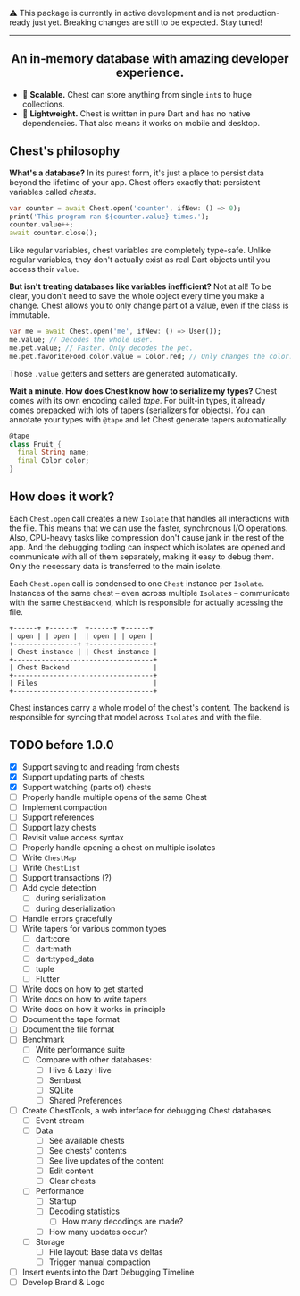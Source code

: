 ⚠ This package is currently in active development and is not production-ready just yet. Breaking changes are still to be expected. Stay tuned!

---

<h2 align="center">
An in-memory database with amazing developer experience.
</h2>

<!-- ❤️🧽🧼🌌 -->

<!-- - ❤️ **Amazing developer experience.** Just like you can inspect your code with Dart's DevTools, you can inspect, debug, and edit your database with ChestTools live in your browser. -->
- 🌌 **Scalable.** Chest can store anything from single `int`s to huge collections.
- 🎈 **Lightweight.** Chest is written in pure Dart and has no native dependencies. That also means it works on mobile and desktop.
<!-- - 🔒 **Secure.** Chest has encryption built-in. -->
<!-- - ⚡ **Fast.** Chest is fast. Unlike most other in-memory databases, it also minimizes startup-time. And if you want to tweak performance, profiling and statistics are built-in. -->

## Chest's philosophy

**What's a database?**
In its purest form, it's just a place to persist data beyond the lifetime of your app. Chest offers exactly that: persistent variables called *chests*.

```dart
var counter = await Chest.open('counter', ifNew: () => 0);
print('This program ran ${counter.value} times.');
counter.value++;
await counter.close();
```

Like regular variables, chest variables are completely type-safe.
Unlike regular variables, they don't actually exist as real Dart objects until you access their `value`.

**But isn't treating databases like variables inefficient?**
Not at all! To be clear, you don't need to save the whole object every time you make a change.
Chest allows you to only change part of a value, even if the class is immutable.

```dart
var me = await Chest.open('me', ifNew: () => User());
me.value; // Decodes the whole user.
me.pet.value; // Faster. Only decodes the pet.
me.pet.favoriteFood.color.value = Color.red; // Only changes the color.
```

Those `.value` getters and setters are generated automatically.

**Wait a minute. How does Chest know how to serialize my types?**
Chest comes with its own encoding called *tape*. For built-in types, it already comes prepacked with lots of tapers (serializers for objects).
You can annotate your types with `@tape` and let Chest generate tapers automatically:

```dart
@tape
class Fruit {
  final String name;
  final Color color;
}
```

<!-- Tapers for types from other packages are also available to plug and play – for example, for tuple, Flutter, and TODO. -->


<!-- **But I need collections!**
Fine. In fact, `Chest` offers a type – `ChestMap` – that's designed just for this purpose.
You can use it for storing data:

```dart
var bar = await Chest.open<ChestMap<String, User>>('users', ifNew: () => {});
var marcel = bar['marcel'].value; // Only decodes Marcel.
``` -->

<!-- **In like it's going to eat an awful lot of RAM.**
True. If your app stores homungous amounts of data, Chest is probably not the right fit for you.
Chest tries to mitigate this issue by storing the data not as actual Dart objects, but as a dense byte representation.
Values are only decoded on demand. -->

## How does it work?

Each `Chest.open` call creates a new `Isolate` that handles all interactions with the file.
This means that we can use the faster, synchronous I/O operations.
Also, CPU-heavy tasks like compression don't cause jank in the rest of the app.
And the debugging tooling can inspect which isolates are opened and communicate with all of them separately, making it easy to debug them.
Only the necessary data is transferred to the main isolate.

Each `Chest.open` call is condensed to one `Chest` instance per `Isolate`. Instances of the same chest – even across multiple `Isolate`s – communicate with the same `ChestBackend`, which is responsible for actually acessing the file.

```
+------+ +------+  +------+ +------+
| open | | open |  | open | | open |
+----------------+ +----------------+
| Chest instance | | Chest instance |
+-----------------------------------+
| Chest Backend                     |
+-----------------------------------+
| Files                             |
+-----------------------------------+
```

Chest instances carry a whole model of the chest's content.
The backend is responsible for syncing that model across `Isolate`s and with the file.

## TODO before 1.0.0

- [x] Support saving to and reading from chests
- [x] Support updating parts of chests
- [x] Support watching (parts of) chests
- [ ] Properly handle multiple opens of the same Chest
- [ ] Implement compaction
- [ ] Support references
- [ ] Support lazy chests
- [ ] Revisit value access syntax
- [ ] Properly handle opening a chest on multiple isolates
- [ ] Write `ChestMap`
- [ ] Write `ChestList`
- [ ] Support transactions (?)
- [ ] Add cycle detection
  - [ ] during serialization
  - [ ] during deserialization
- [ ] Handle errors gracefully
- [ ] Write tapers for various common types
  - [ ] dart:core
  - [ ] dart:math
  - [ ] dart:typed_data
  - [ ] tuple
  - [ ] Flutter
- [ ] Write docs on how to get started
- [ ] Write docs on how to write tapers
- [ ] Write docs on how it works in principle
- [ ] Document the tape format
- [ ] Document the file format
- [ ] Benchmark
  - [ ] Write performance suite
  - [ ] Compare with other databases:
    - [ ] Hive & Lazy Hive
    - [ ] Sembast
    - [ ] SQLite
    - [ ] Shared Preferences
- [ ] Create ChestTools, a web interface for debugging Chest databases
  - [ ] Event stream
  - [ ] Data
    - [ ] See available chests
    - [ ] See chests' contents
    - [ ] See live updates of the content
    - [ ] Edit content
    - [ ] Clear chests
  - [ ] Performance
    - [ ] Startup
    - [ ] Decoding statistics
      - [ ] How many decodings are made?
    - [ ] How many updates occur?
  - [ ] Storage
    - [ ] File layout: Base data vs deltas
    - [ ] Trigger manual compaction
- [ ] Insert events into the Dart Debugging Timeline
- [ ] Develop Brand & Logo
